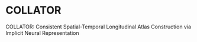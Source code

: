 # COLLATOR
COLLATOR: Consistent Spatial-Temporal Longitudinal Atlas Construction via Implicit Neural Representation

